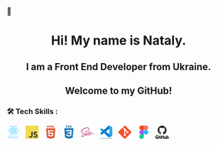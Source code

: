 ### 👋  
<h1 align="center">Hi! My name is Nataly.</h1>
<h2 align="center">I am a Front End Developer from Ukraine.</h2>
<h2 align="center">Welcome to my GitHub! 
<!--   <img src="https://github.com/blackcater/blackcater/raw/main/images/Hi.gif" height="32"/> -->
</h2>

### :hammer_and_wrench: Tech Skills :
<div>
  <img src="https://github.com/devicons/devicon/blob/master/icons/react/react-original-wordmark.svg" title="React" alt="React" width="30" height="30"/>&nbsp;&nbsp;
  <img src="https://github.com/devicons/devicon/blob/master/icons/javascript/javascript-original.svg" title="JavaScript" alt="JavaScript" width="30" height="30"/>&nbsp;&nbsp;
  <img src="https://github.com/devicons/devicon/blob/master/icons/html5/html5-plain-wordmark.svg" title="HTML5" alt="HTML" width="30" height="30"/>&nbsp;&nbsp;
  <img src="https://github.com/devicons/devicon/blob/master/icons/css3/css3-plain-wordmark.svg"  title="CSS3" alt="CSS" width="30" height="30"/>&nbsp;&nbsp;
  <img src="https://github.com/devicons/devicon/blob/master/icons/sass/sass-original.svg"  title="sass" alt="sass" width="30" height="30"/>&nbsp;&nbsp;  
  <img src="https://github.com/devicons/devicon/blob/master/icons/vscode/vscode-original-wordmark.svg" title="vscode" alt="vscode" width="30" height="30"/>&nbsp;&nbsp;
  <img src="https://github.com/devicons/devicon/blob/master/icons/git/git-plain.svg" title="Git" **alt="Git" width="30" height="30"/>&nbsp;&nbsp;
  <img src="https://github.com/devicons/devicon/blob/master/icons/figma/figma-original.svg"  title="figma" alt="figma" width="30" height="30"/>&nbsp;&nbsp;
  <img src="https://github.com/devicons/devicon/blob/master/icons/github/github-original-wordmark.svg" title="github" **alt="github" width="30" height="30"/>&nbsp;&nbsp;
</div>




<!--
**Nataly-Moskalenko/Nataly-Moskalenko** is a ✨ _special_ ✨ repository because its `README.md` (this file) appears on your GitHub profile.

Here are some ideas to get you started:

- 🔭 I’m currently working on ...
- 🌱 I’m currently learning ...
- 👯 I’m looking to collaborate on ...
- 🤔 I’m looking for help with ...
- 💬 Ask me about ...
- 📫 How to reach me: ...
- 😄 Pronouns: ...
- ⚡ Fun fact: ...
-->
